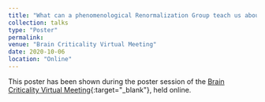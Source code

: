 ```yaml
---
title: "What can a phenomenological Renormalization Group teach us about criticality in a network of neurons?"
collection: talks
type: "Poster"
permalink:
venue: "Brain Criticality Virtual Meeting"
date: 2020-10-06
location: "Online"
---
```


This poster has been shown during the poster session of the [Brain Criticality Virtual Meeting](https://braincriticality.org/){:target="_blank"}<!--_-->, held online.
